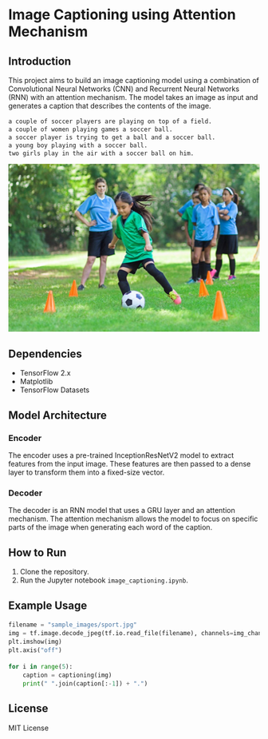 # Image Captioning using Attention Mechanism

## Introduction

This project aims to build an image captioning model using a combination of Convolutional Neural Networks (CNN) and Recurrent Neural Networks (RNN) with an attention mechanism. The model takes an image as input and generates a caption that describes the contents of the image.

```
a couple of soccer players are playing on top of a field.
a couple of women playing games a soccer ball.
a soccer player is trying to get a ball and a soccer ball.
a young boy playing with a soccer ball.
two girls play in the air with a soccer ball on him.
```
![Sample Captioned Image](sample_images/sport.jpg)

## Dependencies

- TensorFlow 2.x
- Matplotlib
- TensorFlow Datasets

## Model Architecture

### Encoder

The encoder uses a pre-trained InceptionResNetV2 model to extract features from the input image. These features are then passed to a dense layer to transform them into a fixed-size vector.

### Decoder

The decoder is an RNN model that uses a GRU layer and an attention mechanism. The attention mechanism allows the model to focus on specific parts of the image when generating each word of the caption.

## How to Run

1. Clone the repository.
2. Run the Jupyter notebook `image_captioning.ipynb`.

## Example Usage

```python
filename = "sample_images/sport.jpg"
img = tf.image.decode_jpeg(tf.io.read_file(filename), channels=img_channels)
plt.imshow(img)
plt.axis("off")

for i in range(5):
    caption = captioning(img)
    print(" ".join(caption[:-1]) + ".")
```

## License

MIT License

